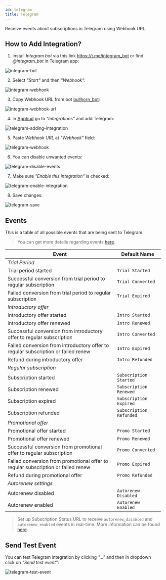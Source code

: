 ```yaml
---
id: telegram
title: Telegram
---
```


Receive events about subscriptions in Telegram using Webhook URL.

## How to Add Integration?

1. Install *Integram bot* via this link <a href="https://t.me/integram_bot" target="_blank">https://t.me/integram_bot</a> or find *@integram_bot* in Telegram app:

![integram-bot](assets/integram-bot.png)

2. Select *"Start"* and then *"Webhook"*:

![integram-webhook](assets/integram-webhook.png)

3. Copy Webhook URL from bot <a href="https://t.me/bullhorn_bot" target="_blank">bullhorn_bot</a>:

![integram-webhook-url](assets/integram-webhook-url.png)

4. In <a href="https://app.apphud.com/" target="_blank">Apphud</a> go to *"Integrations"* and add Telegram:

![telegram-adding-integration](assets/telegram-adding-integration.png)

5. Paste *Webhook URL* at *"Webhook"* field:

![telegram-webhook](assets/telegram-webhook.png)

6. You can disable unwanted events:

![telegram-disable-events](assets/telegram-disable-events.png)

7. Make sure *"Enable this integration"* is checked:

![telegram-enable-integration](assets/telegram-enable-integration.png)

8. Save changes:

![telegram-save](assets/telegram-save.png)

## Events

This is a table of all possible events that are being sent to Telegram.

> You can get more details regarding events [here](events.md).

| Event                                                        | Default Name            |
| ------------------------------------------------------------ | ----------------------- |
| *Trial Period*                                               |                         |
| Trial period started                                         | `Trial Started`         |
| Successful conversion from trial period to regular subscription | `Trial Converted`       |
| Failed conversion from trial period to regular subscription  | `Trial Expired`         |
| *Introductory offer*                                         |                         |
| Introductory offer started                                   | `Intro Started`         |
| Introductory offer renewed                                   | `Intro Renewed`         |
| Successful conversion from introductory offer to regular subscription | `Intro Converted`       |
| Failed conversion from introductory offer to regular subscription or failed renew | `Intro Expired`         |
| Refund during introductory offer                             | `Intro Refunded`        |
| *Regular subscription*                                       |                         |
| Subscription started                                         | `Subscription Started`  |
| Subscription renewed                                         | `Subscription Renewed`  |
| Subscription expired                                         | `Subscription Expired`  |
| Subscription refunded                                        | `Subscription Refunded` |
| *Promotional offer*                                          |                         |
| Promotional offer started                                    | `Promo Started`         |
| Promotional offer renewed                                    | `Promo Renewed`         |
| Successful conversion from promotional offer to regular subscription | `Promo Converted`       |
| Failed conversion from promotional offer to regular subscription or failed renew | `Promo Expired`         |
| Refund during promotional offer                              | `Promo Refunded`        |
| *Autorenew settings*                                         |                         |
| Autorenew disabled                                           | `Autorenew Disabled`    |
| Autorenew enabled                                            | `Autorenew Enabled`     |

> Set up Subscription Status URL to receive `autorenew_disabled` and `autorenew_enabled` events in real-time. More information can be found [here](creating-app.md#subscription-status-url).

## Send Test Event

You can test Telegram integration by clicking *"…"* and then in dropdown click on *"Send test event"*:

![telegram-test-event](assets/telegram-test-event.png)